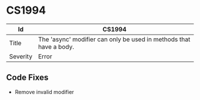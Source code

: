 # CS1994

| Id       | CS1994                                                              |
| -------- | ------------------------------------------------------------------- |
| Title    | The 'async' modifier can only be used in methods that have a body\. |
| Severity | Error                                                               |

## Code Fixes

* Remove invalid modifier
